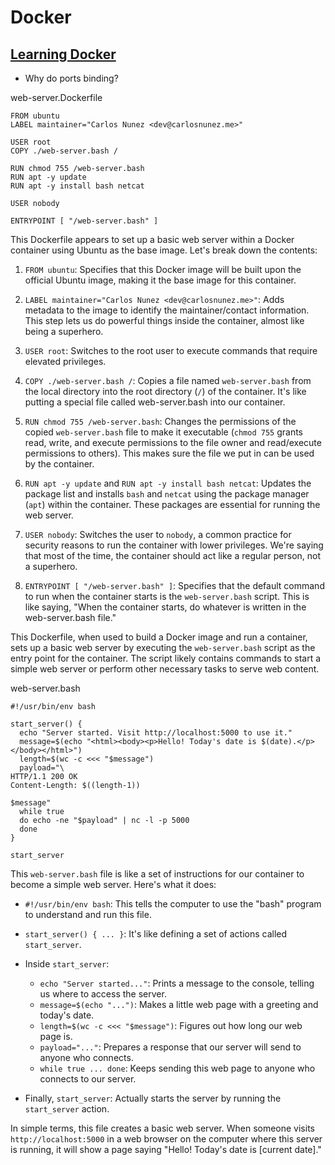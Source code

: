 # Docker




## [Learning Docker](https://www.linkedin.com/learning/learning-docker-17236240)

- Why do ports binding?

web-server.Dockerfile 
```
FROM ubuntu
LABEL maintainer="Carlos Nunez <dev@carlosnunez.me>"

USER root
COPY ./web-server.bash /

RUN chmod 755 /web-server.bash
RUN apt -y update
RUN apt -y install bash netcat

USER nobody

ENTRYPOINT [ "/web-server.bash" ]
```

This Dockerfile appears to set up a basic web server within a Docker container using Ubuntu as the base image. Let's break down the contents:

1. `FROM ubuntu`: Specifies that this Docker image will be built upon the official Ubuntu image, making it the base image for this container.

2. `LABEL maintainer="Carlos Nunez <dev@carlosnunez.me>"`: Adds metadata to the image to identify the maintainer/contact information. This step lets us do powerful things inside the container, almost like being a superhero.

3. `USER root`: Switches to the root user to execute commands that require elevated privileges.

4. `COPY ./web-server.bash /`: Copies a file named `web-server.bash` from the local directory into the root directory (`/`) of the container. It's like putting a special file called web-server.bash into our container.

5. `RUN chmod 755 /web-server.bash`: Changes the permissions of the copied `web-server.bash` file to make it executable (`chmod 755` grants read, write, and execute permissions to the file owner and read/execute permissions to others). This makes sure the file we put in can be used by the container.

6. `RUN apt -y update` and `RUN apt -y install bash netcat`: Updates the package list and installs `bash` and `netcat` using the package manager (`apt`) within the container. These packages are essential for running the web server.

7. `USER nobody`: Switches the user to `nobody`, a common practice for security reasons to run the container with lower privileges. We're saying that most of the time, the container should act like a regular person, not a superhero.

8. `ENTRYPOINT [ "/web-server.bash" ]`: Specifies that the default command to run when the container starts is the `web-server.bash` script. This is like saying, "When the container starts, do whatever is written in the web-server.bash file."

This Dockerfile, when used to build a Docker image and run a container, sets up a basic web server by executing the `web-server.bash` script as the entry point for the container. The script likely contains commands to start a simple web server or perform other necessary tasks to serve web content.


web-server.bash   
```   
#!/usr/bin/env bash

start_server() {
  echo "Server started. Visit http://localhost:5000 to use it."
  message=$(echo "<html><body><p>Hello! Today's date is $(date).</p></body></html>")
  length=$(wc -c <<< "$message")
  payload="\
HTTP/1.1 200 OK
Content-Length: $((length-1))

$message"
  while true
  do echo -ne "$payload" | nc -l -p 5000
  done
}

start_server
```

This `web-server.bash` file is like a set of instructions for our container to become a simple web server. Here's what it does:

- `#!/usr/bin/env bash`: This tells the computer to use the "bash" program to understand and run this file.

- `start_server() { ... }`: It's like defining a set of actions called `start_server`.

- Inside `start_server`:
  - `echo "Server started..."`: Prints a message to the console, telling us where to access the server.
  - `message=$(echo "...")`: Makes a little web page with a greeting and today's date.
  - `length=$(wc -c <<< "$message")`: Figures out how long our web page is.
  - `payload="..."`: Prepares a response that our server will send to anyone who connects.
  - `while true ... done`: Keeps sending this web page to anyone who connects to our server.

- Finally, `start_server`: Actually starts the server by running the `start_server` action.

In simple terms, this file creates a basic web server. When someone visits `http://localhost:5000` in a web browser on the computer where this server is running, it will show a page saying "Hello! Today's date is [current date]."
